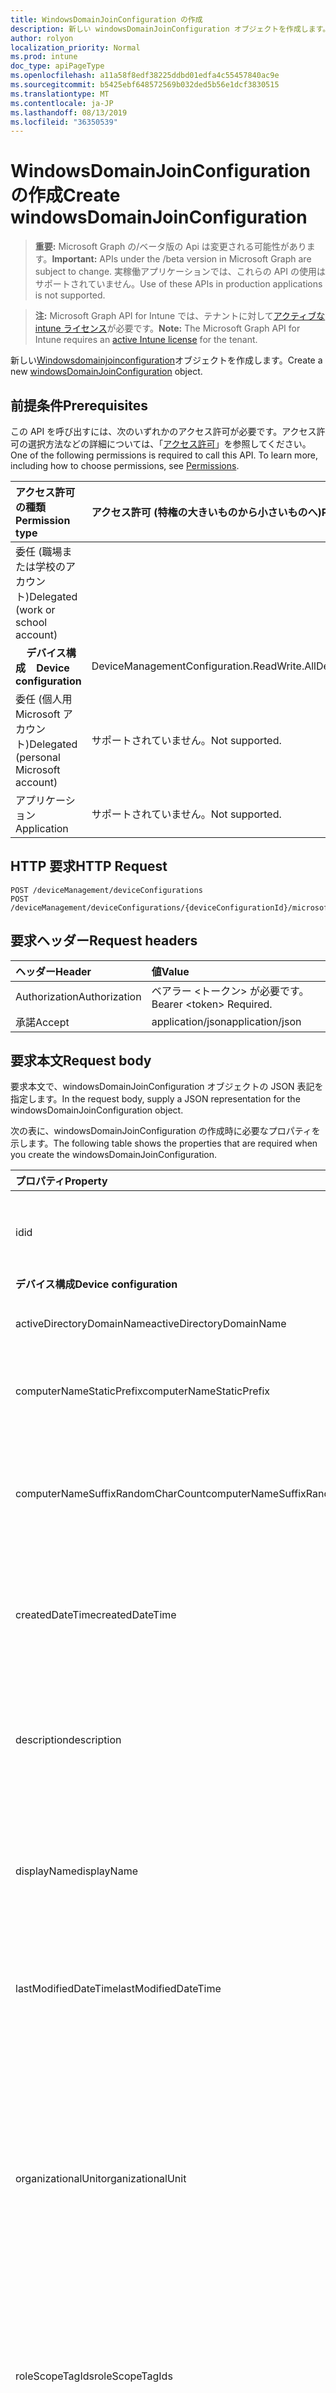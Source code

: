 ```yaml
---
title: WindowsDomainJoinConfiguration の作成
description: 新しい windowsDomainJoinConfiguration オブジェクトを作成します。
author: rolyon
localization_priority: Normal
ms.prod: intune
doc_type: apiPageType
ms.openlocfilehash: a11a58f8edf38225ddbd01edfa4c55457840ac9e
ms.sourcegitcommit: b5425ebf648572569b032ded5b56e1dcf3830515
ms.translationtype: MT
ms.contentlocale: ja-JP
ms.lasthandoff: 08/13/2019
ms.locfileid: "36350539"
---
```

# <a name="create-windowsdomainjoinconfiguration"></a><span data-ttu-id="20d1b-103">WindowsDomainJoinConfiguration の作成</span><span class="sxs-lookup"><span data-stu-id="20d1b-103">Create windowsDomainJoinConfiguration</span></span>

> <span data-ttu-id="20d1b-104">**重要:** Microsoft Graph の/ベータ版の Api は変更される可能性があります。</span><span class="sxs-lookup"><span data-stu-id="20d1b-104">**Important:** APIs under the /beta version in Microsoft Graph are subject to change.</span></span> <span data-ttu-id="20d1b-105">実稼働アプリケーションでは、これらの API の使用はサポートされていません。</span><span class="sxs-lookup"><span data-stu-id="20d1b-105">Use of these APIs in production applications is not supported.</span></span>

> <span data-ttu-id="20d1b-106">**注:** Microsoft Graph API for Intune では、テナントに対して[アクティブな intune ライセンス](https://go.microsoft.com/fwlink/?linkid=839381)が必要です。</span><span class="sxs-lookup"><span data-stu-id="20d1b-106">**Note:** The Microsoft Graph API for Intune requires an [active Intune license](https://go.microsoft.com/fwlink/?linkid=839381) for the tenant.</span></span>

<span data-ttu-id="20d1b-107">新しい[Windowsdomainjoinconfiguration](../resources/intune-shared-windowsdomainjoinconfiguration.md)オブジェクトを作成します。</span><span class="sxs-lookup"><span data-stu-id="20d1b-107">Create a new [windowsDomainJoinConfiguration](../resources/intune-shared-windowsdomainjoinconfiguration.md) object.</span></span>
## <a name="prerequisites"></a><span data-ttu-id="20d1b-108">前提条件</span><span class="sxs-lookup"><span data-stu-id="20d1b-108">Prerequisites</span></span>
<span data-ttu-id="20d1b-p102">この API を呼び出すには、次のいずれかのアクセス許可が必要です。アクセス許可の選択方法などの詳細については、「[アクセス許可](/graph/permissions-reference)」を参照してください。</span><span class="sxs-lookup"><span data-stu-id="20d1b-p102">One of the following permissions is required to call this API. To learn more, including how to choose permissions, see [Permissions](/graph/permissions-reference).</span></span>

|<span data-ttu-id="20d1b-111">アクセス許可の種類</span><span class="sxs-lookup"><span data-stu-id="20d1b-111">Permission type</span></span>|<span data-ttu-id="20d1b-112">アクセス許可 (特権の大きいものから小さいものへ)</span><span class="sxs-lookup"><span data-stu-id="20d1b-112">Permissions (from most to least privileged)</span></span>|
|:---|:---|
|<span data-ttu-id="20d1b-113">委任 (職場または学校のアカウント)</span><span class="sxs-lookup"><span data-stu-id="20d1b-113">Delegated (work or school account)</span></span>||
| <span data-ttu-id="20d1b-114">&nbsp; &nbsp; **デバイス構成**</span><span class="sxs-lookup"><span data-stu-id="20d1b-114">&nbsp; &nbsp; **Device configuration**</span></span> | <span data-ttu-id="20d1b-115">DeviceManagementConfiguration.ReadWrite.All</span><span class="sxs-lookup"><span data-stu-id="20d1b-115">DeviceManagementConfiguration.ReadWrite.All</span></span> |
|<span data-ttu-id="20d1b-116">委任 (個人用 Microsoft アカウント)</span><span class="sxs-lookup"><span data-stu-id="20d1b-116">Delegated (personal Microsoft account)</span></span>|<span data-ttu-id="20d1b-117">サポートされていません。</span><span class="sxs-lookup"><span data-stu-id="20d1b-117">Not supported.</span></span>|
|<span data-ttu-id="20d1b-118">アプリケーション</span><span class="sxs-lookup"><span data-stu-id="20d1b-118">Application</span></span>|<span data-ttu-id="20d1b-119">サポートされていません。</span><span class="sxs-lookup"><span data-stu-id="20d1b-119">Not supported.</span></span>|

## <a name="http-request"></a><span data-ttu-id="20d1b-120">HTTP 要求</span><span class="sxs-lookup"><span data-stu-id="20d1b-120">HTTP Request</span></span>
<!-- {
  "blockType": "ignored"
}
-->
``` http
POST /deviceManagement/deviceConfigurations
POST /deviceManagement/deviceConfigurations/{deviceConfigurationId}/microsoft.graph.windowsDomainJoinConfiguration/networkAccessConfigurations
```

## <a name="request-headers"></a><span data-ttu-id="20d1b-121">要求ヘッダー</span><span class="sxs-lookup"><span data-stu-id="20d1b-121">Request headers</span></span>

|<span data-ttu-id="20d1b-122">ヘッダー</span><span class="sxs-lookup"><span data-stu-id="20d1b-122">Header</span></span>|<span data-ttu-id="20d1b-123">値</span><span class="sxs-lookup"><span data-stu-id="20d1b-123">Value</span></span>|
|:---|:---|
|<span data-ttu-id="20d1b-124">Authorization</span><span class="sxs-lookup"><span data-stu-id="20d1b-124">Authorization</span></span>|<span data-ttu-id="20d1b-125">ベアラー &lt;トークン&gt; が必要です。</span><span class="sxs-lookup"><span data-stu-id="20d1b-125">Bearer &lt;token&gt; Required.</span></span>|
|<span data-ttu-id="20d1b-126">承諾</span><span class="sxs-lookup"><span data-stu-id="20d1b-126">Accept</span></span>|<span data-ttu-id="20d1b-127">application/json</span><span class="sxs-lookup"><span data-stu-id="20d1b-127">application/json</span></span>|

## <a name="request-body"></a><span data-ttu-id="20d1b-128">要求本文</span><span class="sxs-lookup"><span data-stu-id="20d1b-128">Request body</span></span>

<span data-ttu-id="20d1b-129">要求本文で、windowsDomainJoinConfiguration オブジェクトの JSON 表記を指定します。</span><span class="sxs-lookup"><span data-stu-id="20d1b-129">In the request body, supply a JSON representation for the windowsDomainJoinConfiguration object.</span></span>

<span data-ttu-id="20d1b-130">次の表に、windowsDomainJoinConfiguration の作成時に必要なプロパティを示します。</span><span class="sxs-lookup"><span data-stu-id="20d1b-130">The following table shows the properties that are required when you create the windowsDomainJoinConfiguration.</span></span>

|<span data-ttu-id="20d1b-131">プロパティ</span><span class="sxs-lookup"><span data-stu-id="20d1b-131">Property</span></span>|<span data-ttu-id="20d1b-132">型</span><span class="sxs-lookup"><span data-stu-id="20d1b-132">Type</span></span>|<span data-ttu-id="20d1b-133">説明</span><span class="sxs-lookup"><span data-stu-id="20d1b-133">Description</span></span>|
|:---|:---|:---|
|<span data-ttu-id="20d1b-134">id</span><span class="sxs-lookup"><span data-stu-id="20d1b-134">id</span></span>|<span data-ttu-id="20d1b-135">文字列</span><span class="sxs-lookup"><span data-stu-id="20d1b-135">String</span></span>|<span data-ttu-id="20d1b-136">エンティティのキー。</span><span class="sxs-lookup"><span data-stu-id="20d1b-136">Key of the entity.</span></span> <span data-ttu-id="20d1b-137">[deviceConfiguration](../resources/intune-deviceconfig-deviceconfiguration.md) から継承します</span><span class="sxs-lookup"><span data-stu-id="20d1b-137">Inherited from [deviceConfiguration](../resources/intune-deviceconfig-deviceconfiguration.md)</span></span>|
|<span data-ttu-id="20d1b-138">**デバイス構成**</span><span class="sxs-lookup"><span data-stu-id="20d1b-138">**Device configuration**</span></span>|
|<span data-ttu-id="20d1b-139">activeDirectoryDomainName</span><span class="sxs-lookup"><span data-stu-id="20d1b-139">activeDirectoryDomainName</span></span>|<span data-ttu-id="20d1b-140">String</span><span class="sxs-lookup"><span data-stu-id="20d1b-140">String</span></span>|<span data-ttu-id="20d1b-141">参加する Active Directory ドメイン名。</span><span class="sxs-lookup"><span data-stu-id="20d1b-141">Active Directory domain name to join.</span></span>|
|<span data-ttu-id="20d1b-142">computerNameStaticPrefix</span><span class="sxs-lookup"><span data-stu-id="20d1b-142">computerNameStaticPrefix</span></span>|<span data-ttu-id="20d1b-143">String</span><span class="sxs-lookup"><span data-stu-id="20d1b-143">String</span></span>|<span data-ttu-id="20d1b-144">コンピューター名に使用する固定のプレフィックス。</span><span class="sxs-lookup"><span data-stu-id="20d1b-144">Fixed prefix to be used for computer name.</span></span>|
|<span data-ttu-id="20d1b-145">computerNameSuffixRandomCharCount</span><span class="sxs-lookup"><span data-stu-id="20d1b-145">computerNameSuffixRandomCharCount</span></span>|<span data-ttu-id="20d1b-146">Int32</span><span class="sxs-lookup"><span data-stu-id="20d1b-146">Int32</span></span>|<span data-ttu-id="20d1b-147">コンピューター名のサフィックスとして使用される動的に生成される文字。</span><span class="sxs-lookup"><span data-stu-id="20d1b-147">Dynamically generated characters used as suffix for computer name.</span></span> <span data-ttu-id="20d1b-148">有効な値は 3 ~ 14</span><span class="sxs-lookup"><span data-stu-id="20d1b-148">Valid values 3 to 14</span></span>|
|<span data-ttu-id="20d1b-149">createdDateTime</span><span class="sxs-lookup"><span data-stu-id="20d1b-149">createdDateTime</span></span>|<span data-ttu-id="20d1b-150">DateTimeOffset</span><span class="sxs-lookup"><span data-stu-id="20d1b-150">DateTimeOffset</span></span>|<span data-ttu-id="20d1b-151">オブジェクトが作成された DateTime。</span><span class="sxs-lookup"><span data-stu-id="20d1b-151">DateTime the object was created.</span></span> <span data-ttu-id="20d1b-152">[deviceConfiguration](../resources/intune-deviceconfig-deviceconfiguration.md) から継承します</span><span class="sxs-lookup"><span data-stu-id="20d1b-152">Inherited from [deviceConfiguration](../resources/intune-deviceconfig-deviceconfiguration.md)</span></span>|
|<span data-ttu-id="20d1b-153">description</span><span class="sxs-lookup"><span data-stu-id="20d1b-153">description</span></span>|<span data-ttu-id="20d1b-154">String</span><span class="sxs-lookup"><span data-stu-id="20d1b-154">String</span></span>|<span data-ttu-id="20d1b-155">管理者が指定した、デバイス構成についての説明。</span><span class="sxs-lookup"><span data-stu-id="20d1b-155">Admin provided description of the Device Configuration.</span></span> <span data-ttu-id="20d1b-156">[deviceConfiguration](../resources/intune-deviceconfig-deviceconfiguration.md) から継承します</span><span class="sxs-lookup"><span data-stu-id="20d1b-156">Inherited from [deviceConfiguration](../resources/intune-deviceconfig-deviceconfiguration.md)</span></span>|
|<span data-ttu-id="20d1b-157">displayName</span><span class="sxs-lookup"><span data-stu-id="20d1b-157">displayName</span></span>|<span data-ttu-id="20d1b-158">String</span><span class="sxs-lookup"><span data-stu-id="20d1b-158">String</span></span>|<span data-ttu-id="20d1b-159">管理者が指定した、デバイス構成の名前。</span><span class="sxs-lookup"><span data-stu-id="20d1b-159">Admin provided name of the device configuration.</span></span> <span data-ttu-id="20d1b-160">[deviceConfiguration](../resources/intune-deviceconfig-deviceconfiguration.md) から継承します</span><span class="sxs-lookup"><span data-stu-id="20d1b-160">Inherited from [deviceConfiguration](../resources/intune-deviceconfig-deviceconfiguration.md)</span></span>|
|<span data-ttu-id="20d1b-161">lastModifiedDateTime</span><span class="sxs-lookup"><span data-stu-id="20d1b-161">lastModifiedDateTime</span></span>|<span data-ttu-id="20d1b-162">DateTimeOffset</span><span class="sxs-lookup"><span data-stu-id="20d1b-162">DateTimeOffset</span></span>|<span data-ttu-id="20d1b-163">オブジェクトの最終更新の DateTime。</span><span class="sxs-lookup"><span data-stu-id="20d1b-163">DateTime the object was last modified.</span></span> <span data-ttu-id="20d1b-164">[deviceConfiguration](../resources/intune-deviceconfig-deviceconfiguration.md) から継承します</span><span class="sxs-lookup"><span data-stu-id="20d1b-164">Inherited from [deviceConfiguration](../resources/intune-deviceconfig-deviceconfiguration.md)</span></span>|
|<span data-ttu-id="20d1b-165">organizationalUnit</span><span class="sxs-lookup"><span data-stu-id="20d1b-165">organizationalUnit</span></span>|<span data-ttu-id="20d1b-166">String</span><span class="sxs-lookup"><span data-stu-id="20d1b-166">String</span></span>|<span data-ttu-id="20d1b-167">コンピューターアカウントを作成する組織単位 (OU)。</span><span class="sxs-lookup"><span data-stu-id="20d1b-167">Organizational unit (OU) where the computer account will be created.</span></span> <span data-ttu-id="20d1b-168">このパラメーターが NULL の場合は、既知のコンピューターオブジェクトコンテナーがドメイン内で公開されているものとして使用されます。</span><span class="sxs-lookup"><span data-stu-id="20d1b-168">If this parameter is NULL, the well known computer object container will be used as published in the domain.</span></span>|
|<span data-ttu-id="20d1b-169">roleScopeTagIds</span><span class="sxs-lookup"><span data-stu-id="20d1b-169">roleScopeTagIds</span></span>|<span data-ttu-id="20d1b-170">文字列コレクション</span><span class="sxs-lookup"><span data-stu-id="20d1b-170">String collection</span></span>|<span data-ttu-id="20d1b-171">このエンティティインスタンスの範囲タグのリスト。</span><span class="sxs-lookup"><span data-stu-id="20d1b-171">List of Scope Tags for this Entity instance.</span></span> <span data-ttu-id="20d1b-172">[deviceConfiguration](../resources/intune-deviceconfig-deviceconfiguration.md) から継承します</span><span class="sxs-lookup"><span data-stu-id="20d1b-172">Inherited from [deviceConfiguration](../resources/intune-deviceconfig-deviceconfiguration.md)</span></span>|
|<span data-ttu-id="20d1b-173">supportsScopeTags</span><span class="sxs-lookup"><span data-stu-id="20d1b-173">supportsScopeTags</span></span>|<span data-ttu-id="20d1b-174">Boolean</span><span class="sxs-lookup"><span data-stu-id="20d1b-174">Boolean</span></span>|<span data-ttu-id="20d1b-175">基になるデバイス構成がスコープタグの割り当てをサポートしているかどうかを示します。</span><span class="sxs-lookup"><span data-stu-id="20d1b-175">Indicates whether or not the underlying Device Configuration supports the assignment of scope tags.</span></span> <span data-ttu-id="20d1b-176">この値が false である場合、ScopeTags プロパティへの割り当ては許可されません。エンティティは、スコープを持つユーザーには表示されません。</span><span class="sxs-lookup"><span data-stu-id="20d1b-176">Assigning to the ScopeTags property is not allowed when this value is false and entities will not be visible to scoped users.</span></span> <span data-ttu-id="20d1b-177">これは Silverlight で作成された従来のポリシーに対して実行され、Azure ポータルでポリシーを削除して再作成することによって解決できます。</span><span class="sxs-lookup"><span data-stu-id="20d1b-177">This occurs for Legacy policies created in Silverlight and can be resolved by deleting and recreating the policy in the Azure Portal.</span></span> <span data-ttu-id="20d1b-178">このプロパティに値を設定するには、 SetExtrusionDirection メソッドを適用します。</span><span class="sxs-lookup"><span data-stu-id="20d1b-178">This property is read-only.</span></span> <span data-ttu-id="20d1b-179">[deviceConfiguration](../resources/intune-deviceconfig-deviceconfiguration.md) から継承します</span><span class="sxs-lookup"><span data-stu-id="20d1b-179">Inherited from [deviceConfiguration](../resources/intune-deviceconfig-deviceconfiguration.md)</span></span>|
|<span data-ttu-id="20d1b-180">version</span><span class="sxs-lookup"><span data-stu-id="20d1b-180">version</span></span>|<span data-ttu-id="20d1b-181">Int32</span><span class="sxs-lookup"><span data-stu-id="20d1b-181">Int32</span></span>|<span data-ttu-id="20d1b-182">デバイス構成のバージョン。</span><span class="sxs-lookup"><span data-stu-id="20d1b-182">Version of the device configuration.</span></span> <span data-ttu-id="20d1b-183">[deviceConfiguration](../resources/intune-deviceconfig-deviceconfiguration.md) から継承します</span><span class="sxs-lookup"><span data-stu-id="20d1b-183">Inherited from [deviceConfiguration](../resources/intune-deviceconfig-deviceconfiguration.md)</span></span>|



## <a name="response"></a><span data-ttu-id="20d1b-184">応答</span><span class="sxs-lookup"><span data-stu-id="20d1b-184">Response</span></span>

<span data-ttu-id="20d1b-185">成功した場合、このメソッド`201 Created`は応答コードと、応答本文で[Windowsdomainjoinconfiguration](../resources/intune-shared-windowsdomainjoinconfiguration.md)オブジェクトを返します。</span><span class="sxs-lookup"><span data-stu-id="20d1b-185">If successful, this method returns a `201 Created` response code and a [windowsDomainJoinConfiguration](../resources/intune-shared-windowsdomainjoinconfiguration.md) object in the response body.</span></span>

## <a name="example"></a><span data-ttu-id="20d1b-186">例</span><span class="sxs-lookup"><span data-stu-id="20d1b-186">Example</span></span>

### <a name="request"></a><span data-ttu-id="20d1b-187">要求</span><span class="sxs-lookup"><span data-stu-id="20d1b-187">Request</span></span>

<span data-ttu-id="20d1b-188">以下は、要求の例です。</span><span class="sxs-lookup"><span data-stu-id="20d1b-188">Here is an example of the request.</span></span>

``` http
POST https://graph.microsoft.com/beta/deviceManagement/deviceConfigurations
Content-type: application/json
Content-length: 559

{
  "@odata.type": "#microsoft.graph.windowsDomainJoinConfiguration",
  "lastModifiedDateTime": "2017-01-01T00:00:35.1329464-08:00",
  "roleScopeTagIds": [
    "Role Scope Tag Ids value"
  ],
  "supportsScopeTags": true,
  "description": "Description value",
  "displayName": "Display Name value",
  "version": 7,
  "computerNameStaticPrefix": "Computer Name Static Prefix value",
  "computerNameSuffixRandomCharCount": 1,
  "activeDirectoryDomainName": "Active Directory Domain Name value",
  "organizationalUnit": "Organizational Unit value"
}
```

### <a name="response"></a><span data-ttu-id="20d1b-189">応答</span><span class="sxs-lookup"><span data-stu-id="20d1b-189">Response</span></span>

<span data-ttu-id="20d1b-p113">以下は、応答の例です。注:簡潔にするために、ここに示す応答オブジェクトは切り詰められている場合があります。すべてのプロパティは実際の呼び出しから返されます。</span><span class="sxs-lookup"><span data-stu-id="20d1b-p113">Here is an example of the response. Note: The response object shown here may be truncated for brevity. All of the properties will be returned from an actual call.</span></span>

``` http
HTTP/1.1 201 Created
Content-Type: application/json
Content-Length: 667

{
  "@odata.type": "#microsoft.graph.windowsDomainJoinConfiguration",
  "id": "40118d08-8d08-4011-088d-1140088d1140",
  "lastModifiedDateTime": "2017-01-01T00:00:35.1329464-08:00",
  "roleScopeTagIds": [
    "Role Scope Tag Ids value"
  ],
  "supportsScopeTags": true,
  "createdDateTime": "2017-01-01T00:02:43.5775965-08:00",
  "description": "Description value",
  "displayName": "Display Name value",
  "version": 7,
  "computerNameStaticPrefix": "Computer Name Static Prefix value",
  "computerNameSuffixRandomCharCount": 1,
  "activeDirectoryDomainName": "Active Directory Domain Name value",
  "organizationalUnit": "Organizational Unit value"
}
```






